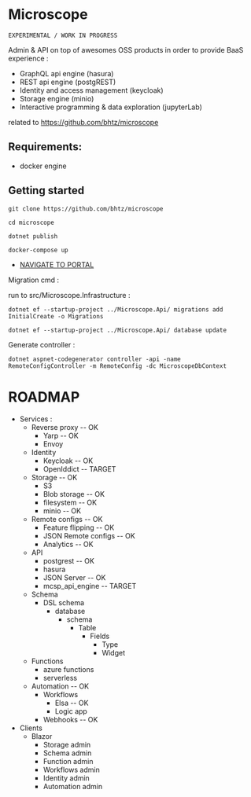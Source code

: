 # Microscope

    EXPERIMENTAL / WORK IN PROGRESS

Admin & API on top of awesomes OSS products in order to provide BaaS experience :

* GraphQL api engine (hasura)
* REST api engine (postgREST)
* Identity and access management (keycloak)
* Storage engine (minio)
* Interactive programming & data exploration (jupyterLab)

related to https://github.com/bhtz/microscope

## Requirements: 

* docker engine

## Getting started

    git clone https://github.com/bhtz/microscope

    cd microscope

    dotnet publish

    docker-compose up

* [NAVIGATE TO PORTAL](http://localhost:8085)

Migration cmd : 

run to src/Microscope.Infrastructure : 

    dotnet ef --startup-project ../Microscope.Api/ migrations add InitialCreate -o Migrations

    dotnet ef --startup-project ../Microscope.Api/ database update

Generate controller : 

    dotnet aspnet-codegenerator controller -api -name RemoteConfigController -m RemoteConfig -dc MicroscopeDbContext

ROADMAP
=======

* Services : 
    * Reverse proxy -- OK
        * Yarp -- OK
        * Envoy
    * Identity
        * Keycloak -- OK
        * OpenIddict -- TARGET
    * Storage -- OK
        * S3  
        * Blob storage -- OK
        * filesystem -- OK
        * minio -- OK
    * Remote configs -- OK
        * Feature flipping -- OK
        * JSON Remote configs -- OK
        * Analytics -- OK
    * API
        * postgrest -- OK
        * hasura
        * JSON Server -- OK
        * mcsp_api_engine -- TARGET
    * Schema
        * DSL schema
            * database
                * schema
                    * Table
                        * Fields
                            * Type
                            * Widget
    * Functions
        * azure functions
        * serverless
    * Automation -- OK
        * Workflows
            * Elsa -- OK
            * Logic app
        * Webhooks -- OK
* Clients
    * Blazor
        * Storage admin
        * Schema admin
        * Function admin
        * Workflows admin
        * Identity admin
        * Automation admin

